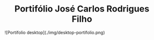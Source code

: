 <h1 align="center">Portifólio José Carlos Rodrigues Filho</h1>
![Portifolio desktop](./img/desktop-portifolio.png)